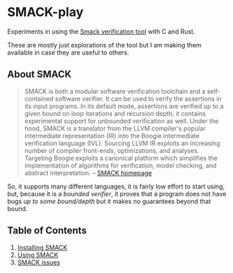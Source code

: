 # SMACK-play

Experiments in using the [Smack verification tool](http://smackers.github.io/)
with C and Rust.

These are mostly just explorations of the tool but I am making them available
in case they are useful to others.

## About SMACK


> SMACK is both a modular software verification toolchain and a self-contained
> software verifier. It can be used to verify the assertions in its input
> programs. In its default mode, assertions are verified up to a given bound on
> loop iterations and recursion depth; it contains experimental support for
> unbounded verification as well. Under the hood, SMACK is a translator from the
> LLVM compiler's popular intermediate representation (IR) into the Boogie
> intermediate verification language (IVL). Sourcing LLVM IR exploits an
> increasing number of compiler front-ends, optimizations, and analyses.
> Targeting Boogie exploits a canonical platform which simplifies the
> implementation of algorithms for verification, model checking, and abstract
> interpretation. – [SMACK homepage](http://smackers.github.io/)

So, it supports many different languages,
it is fairly low effort to start using,
but, because it is a _bounded verifier_, it proves that
a program does not have bugs _up to some bound/depth_ but it makes
no guarantees beyond that bound.

## Table of Contents

1. [Installing SMACK](docs/installation.md)
2. [Using SMACK](docs/using.md)
3. [SMACK issues](docs/issues.md)
